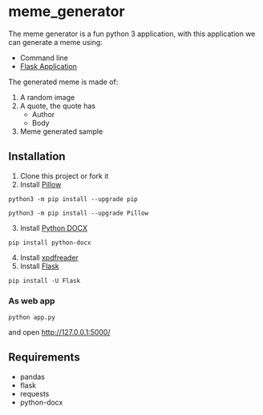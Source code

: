 # meme_generator

 The meme generator is a fun python 3 application, with this application we can generate a meme using:
- Command line
- [Flask Application](https://flask.palletsprojects.com/en/1.1.x/quickstart/)

The generated meme is made of:
1. A random image
2. A quote, the quote has
    - Author
    - Body
3. Meme generated sample

## Installation
1. Clone this project or fork it
2. Install [Pillow](https://pillow.readthedocs.io/en/stable/installation.html)
```shell
python3 -m pip install --upgrade pip
```

```shell
python3 -m pip install --upgrade Pillow
```
3. Install [Python DOCX](https://python-docx.readthedocs.io/en/latest/user/install.html#install)
```shell
pip install python-docx
```
4. Install [xpdfreader](https://www.xpdfreader.com/download.html)
5. Install [Flask](https://pypi.org/project/Flask/)
```shell
pip install -U Flask
```

### As web app

```
python app.py
```

and open http://127.0.0.1:5000/


## Requirements
* pandas
* flask
* requests
* python-docx

